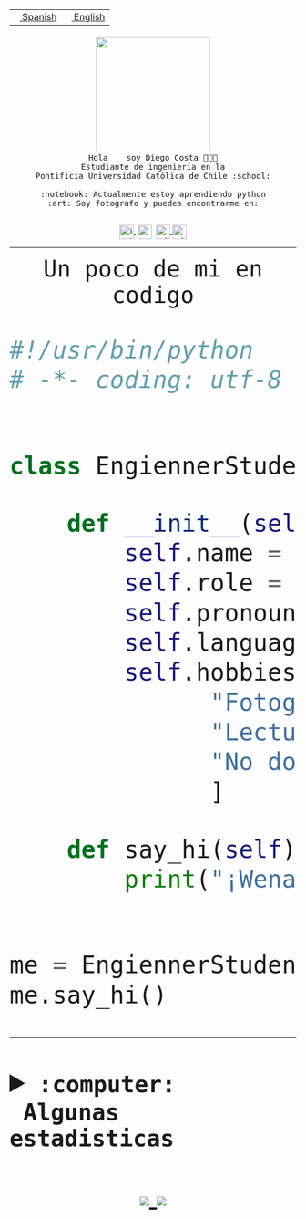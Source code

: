 <table border="0"  align="right">
 <tr><td><a href="README.md"><img src="https://upload.wikimedia.org/wikipedia/commons/thumb/8/89/Bandera_de_Espa%C3%B1a.svg/1200px-Bandera_de_Espa%C3%B1a.svg.png" height="10"> Spanish</a></td>
 <td><a href="README.en.md"><img src="https://upload.wikimedia.org/wikipedia/commons/a/a4/Flag_of_the_United_States.svg" height="10"> English</a></td></tr>
</table><br><br><br>


<p align="center">
  <img src="https://github.com/diegocostares/diegocostares/blob/main/Images/aaa2.gif?raw=true" width="200px">
  <br><samp>
    Hola <img src="https://media.giphy.com/media/hvRJCLFzcasrR4ia7z/giphy.gif" width="16px"> soy Diego Costa 👨🏻‍💻<br>
    Estudiante de ingeniería en la <br>
    Pontificia Universidad Católica de Chile :school:<br>
  <br>
    :notebook: Actualmente estoy aprendiendo python <br>
    :art: Soy fotografo y puedes encontrarme en: <br>
  <br></samp>
  
</p>

<p align="center">
   <a href="https://instagram.com/diegocosta_no" target="blank">
    <img 
    align="center" src="https://cdn.jsdelivr.net/npm/simple-icons@3.0.1/icons/instagram.svg" alt="instagram" height="25px" width="25px" />
  </a>
  <a style="border: 3px solid; color: white;"href="https://t.me/diegocosta_no" target="blank">
  <img
  align="center" alt="Telegram" width="25px" src="https://icons-for-free.com/iconfiles/png/512/Telegram-1324888767380505522.png" />
</a>
<a href="https://api.whatsapp.com/send?phone=56971897835&text=Hola!" target="blank">
  <img
  align="center" alt="wtsp" width="25px" src="https://img.icons8.com/pastel-glyph/2x/whatsapp--v2.png" />
</a>
<a href="https://www.linkedin.com/in/diego-costa-786249213/" target="blank">
  <img
  align="center" alt="wtsp" width="25px" src="https://img.icons8.com/metro/452/linkedin.png" />
</a>

  </a>
</p>

---


<p align="center"><font size="25"><samp>Un poco de mi en codigo</samp></front></p>


```python
#!/usr/bin/python
# -*- coding: utf-8 -*-


class EngiennerStudent:

    def __init__(self):
        self.name = "Diego Costa"
        self.role = "Estudiante"
        self.pronouns = "he/him"
        self.language_spoken = ["es_CL", "en_US"]
        self.hobbies = [
              "Fotografia",
              "Lectura",
              "No dormir",
              ]

    def say_hi(self):
        print("¡Wena mundo!")


me = EngiennerStudent()
me.say_hi()
```
---
<details>
  <summary><b><samp>:computer: &nbsp;Algunas estadisticas</samp></b></summary>
  <br/></p>

<!--START_SECTION:waka-->
![Code Time](http://img.shields.io/badge/Code%20Time-493%20hrs%2048%20mins-blue)

**Soy nocturno 🦉** 

```text
🌞 Mañana     6 commits      ░░░░░░░░░░░░░░░░░░░░░░░░░   1.89% 
🌆 Día        115 commits    █████████░░░░░░░░░░░░░░░░   36.16% 
🌃 Tarde      104 commits    ████████░░░░░░░░░░░░░░░░░   32.7% 
🌙 Noche      93 commits     ███████░░░░░░░░░░░░░░░░░░   29.25%

```
📅 **Soy más productivo los Miércoles** 

```text
Lunes        27 commits     ██░░░░░░░░░░░░░░░░░░░░░░░   8.49% 
Martes       32 commits     ██░░░░░░░░░░░░░░░░░░░░░░░   10.06% 
Miércoles    110 commits    ████████░░░░░░░░░░░░░░░░░   34.59% 
Jueves       29 commits     ██░░░░░░░░░░░░░░░░░░░░░░░   9.12% 
Viernes      17 commits     █░░░░░░░░░░░░░░░░░░░░░░░░   5.35% 
Sábado       51 commits     ████░░░░░░░░░░░░░░░░░░░░░   16.04% 
Domingo      52 commits     ████░░░░░░░░░░░░░░░░░░░░░   16.35%

```


📊 **Esta semana me dediqué a** 

```text
🐱‍💻 Proyectos: 
private                  13 hrs 57 mins      ██████████░░░░░░░░░░░░░░░   42.28% 
SHAREGO-G54              10 hrs 27 mins      ████████░░░░░░░░░░░░░░░░░   31.65% 
T2                       1 hr 6 mins         ░░░░░░░░░░░░░░░░░░░░░░░░░   3.37% 
AF4 2021-2               1 hr                ░░░░░░░░░░░░░░░░░░░░░░░░░   3.06% 
DiegoDelpiano            52 mins             ░░░░░░░░░░░░░░░░░░░░░░░░░   2.66%

```


 Last Updated on 22/05/2022 01:58:40 UTC
<!--END_SECTION:waka-->
  
  

 <p align="center"> <img src="https://github-readme-stats.vercel.app/api?username=diegocostares&show_icons=true&theme=ayu-mirage" alt="abhisheknaiidu" /></p>
 
</details>

<p align=center>
  <a href="https://github.com/diegocostares">
    <img src="https://badges.pufler.dev/visits/diegocostares/diegocostares?style=flat-square&color=black&logo=github">
  </a>
  <a href="https://github.com/diegocostares?tab=repositories">
    <img src="https://badges.pufler.dev/repos/diegocostares?style=flat-square&color=black&logo=github">
  </a>
</p>
